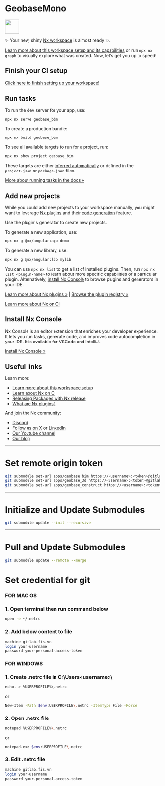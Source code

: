 # GeobaseMono

<a alt="Nx logo" href="https://nx.dev" target="_blank" rel="noreferrer"><img src="https://raw.githubusercontent.com/nrwl/nx/master/images/nx-logo.png" width="45"></a>

✨ Your new, shiny [Nx workspace](https://nx.dev) is almost ready ✨.

[Learn more about this workspace setup and its capabilities](https://nx.dev/getting-started/tutorials/angular-monorepo-tutorial?utm_source=nx_project&utm_medium=readme&utm_campaign=nx_projects) or run `npx nx graph` to visually explore what was created. Now, let's get you up to speed!

## Finish your CI setup

[Click here to finish setting up your workspace!](https://cloud.nx.app/connect/1sZrvCZO5I)

## Run tasks

To run the dev server for your app, use:

```sh
npx nx serve geobase_bim
```

To create a production bundle:

```sh
npx nx build geobase_bim
```

To see all available targets to run for a project, run:

```sh
npx nx show project geobase_bim
```

These targets are either [inferred automatically](https://nx.dev/concepts/inferred-tasks?utm_source=nx_project&utm_medium=readme&utm_campaign=nx_projects) or defined in the `project.json` or `package.json` files.

[More about running tasks in the docs &raquo;](https://nx.dev/features/run-tasks?utm_source=nx_project&utm_medium=readme&utm_campaign=nx_projects)

## Add new projects

While you could add new projects to your workspace manually, you might want to leverage [Nx plugins](https://nx.dev/concepts/nx-plugins?utm_source=nx_project&utm_medium=readme&utm_campaign=nx_projects) and their [code generation](https://nx.dev/features/generate-code?utm_source=nx_project&utm_medium=readme&utm_campaign=nx_projects) feature.

Use the plugin's generator to create new projects.

To generate a new application, use:

```sh
npx nx g @nx/angular:app demo
```

To generate a new library, use:

```sh
npx nx g @nx/angular:lib mylib
```

You can use `npx nx list` to get a list of installed plugins. Then, run `npx nx list <plugin-name>` to learn about more specific capabilities of a particular plugin. Alternatively, [install Nx Console](https://nx.dev/getting-started/editor-setup?utm_source=nx_project&utm_medium=readme&utm_campaign=nx_projects) to browse plugins and generators in your IDE.

[Learn more about Nx plugins &raquo;](https://nx.dev/concepts/nx-plugins?utm_source=nx_project&utm_medium=readme&utm_campaign=nx_projects) | [Browse the plugin registry &raquo;](https://nx.dev/plugin-registry?utm_source=nx_project&utm_medium=readme&utm_campaign=nx_projects)

[Learn more about Nx on CI](https://nx.dev/ci/intro/ci-with-nx#ready-get-started-with-your-provider?utm_source=nx_project&utm_medium=readme&utm_campaign=nx_projects)

## Install Nx Console

Nx Console is an editor extension that enriches your developer experience. It lets you run tasks, generate code, and improves code autocompletion in your IDE. It is available for VSCode and IntelliJ.

[Install Nx Console &raquo;](https://nx.dev/getting-started/editor-setup?utm_source=nx_project&utm_medium=readme&utm_campaign=nx_projects)

## Useful links

Learn more:

- [Learn more about this workspace setup](https://nx.dev/getting-started/tutorials/angular-monorepo-tutorial?utm_source=nx_project&utm_medium=readme&utm_campaign=nx_projects)
- [Learn about Nx on CI](https://nx.dev/ci/intro/ci-with-nx?utm_source=nx_project&utm_medium=readme&utm_campaign=nx_projects)
- [Releasing Packages with Nx release](https://nx.dev/features/manage-releases?utm_source=nx_project&utm_medium=readme&utm_campaign=nx_projects)
- [What are Nx plugins?](https://nx.dev/concepts/nx-plugins?utm_source=nx_project&utm_medium=readme&utm_campaign=nx_projects)

And join the Nx community:

- [Discord](https://go.nx.dev/community)
- [Follow us on X](https://twitter.com/nxdevtools) or [LinkedIn](https://www.linkedin.com/company/nrwl)
- [Our Youtube channel](https://www.youtube.com/@nxdevtools)
- [Our blog](https://nx.dev/blog?utm_source=nx_project&utm_medium=readme&utm_campaign=nx_projects)

---

# Set remote origin token

```sh
git submodule set-url apps/geobase_bim https://<username>:<token>@gitlab.fis.vn/fis-geo/geobase_fe_bim.git
git submodule set-url apps/geobase_3d https://<username>:<token>@gitlab.fis.vn/fis-geo/geobase_fe_3d.git
git submodule set-url apps/geobase_construct https://<username>:<token>@gitlab.fis.vn/fis-geo/geobase_fe_xaydung.git
```

---

# Initialize and Update Submodules

```sh
git submodule update --init --recursive
```

---

# Pull and Update Submodules

```sh
git submodule update --remote --merge
```

# Set credential for git

### FOR MAC OS

### 1. Open terminal then run command below

```sh
open -e ~/.netrc
```

### 2. Add below content to file

```sh
machine gitlab.fis.vn
login your-username
password your-personal-access-token
```

### FOR WINDOWS

### 1. Create .netrc file in C:\Users\<username>\

```sh
echo. > %USERPROFILE%\.netrc
```

or

```sh
New-Item -Path $env:USERPROFILE\.netrc -ItemType File -Force
```

### 2. Open .netrc file

```sh
notepad %USERPROFILE%\.netrc
```

or

```sh
notepad.exe $env:USERPROFILE\.netrc
```

### 3. Edit .netrc file

```sh
machine gitlab.fis.vn
login your-username
password your-personal-access-token
```

